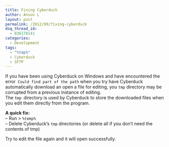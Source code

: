 ```yaml
---
title: Fixing Cyberduck
author: Anson L
layout: post
permalink: /2012/09/fixing-cyberduck
dsq_thread_id:
  - 836178141
categories:
  - Development
tags:
  - "%tmp%"
  - Cyberduck
  - SFTP
---
```

If you have been using Cyberduck on Windows and have encountered the error` Could find part of the path` when you try have Cyberduck automatically download an open a file for editing, you `tmp` directory may be corrupted from a previous instance of editing.  
The `tmp `directory is used by Cyberduck to store the downloaded files when you edit them directly from the program.

**A quick fix:**  
&#8211; Run > `%temp%`  
&#8211; Delete Cyberduck&#8217;s `tmp` directories (or delete all if you don&#8217;t need the contents of tmp)

Try to edit the file again and it will open successfully.